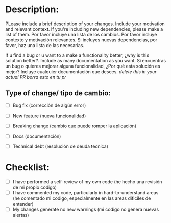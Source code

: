 # Description:

PLease include a brief description of your changes. Include your motivation and relevant context. If you're including new dependencies, please make a list of them.
Por favor incluye una lista de los cambios. Por favor incluye contexto y motivación relevantes. Si incluyes nuevas dependencias, por favor, haz una lista de las necesarias.

If u find a bug or u want to a make a functionality better, ¿why is this solution better?. Include as many documentation as you want.
Si encuentras un bug o quieres mejorar alguna funcionalidad, ¿Por qué esta solución es mejor? Incluye cualquier documentación que desees.
*delete this in your actual PR*
*borra esto en tu pr*


## Type of change/ tipo de cambio:

- [ ] Bug fix (corrección de algún error)
- [ ] New feature (nueva funcionalidad)
- [ ] Breaking change (cambio que puede romper la aplicación)
- [ ] Docs (documentación)
- [ ] Technical debt (resolución de deuda tecnica)


# Checklist:

- [ ] I have performed a self-review of my own code (he hecho una revisión de mi propio codigo)
- [ ] I have commented my code, particularly in hard-to-understand areas (he comentado mi codigo, especialmente en las areas dificiles de entender)
- [ ] My changes generate no new warnings (mi codigo no genera nuevas alertas)
